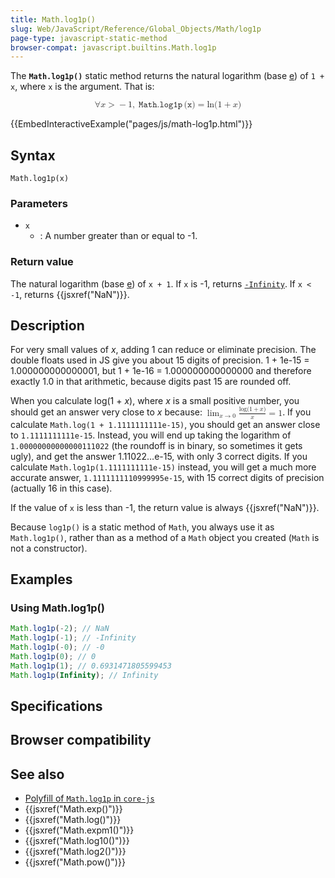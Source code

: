 ```yaml
---
title: Math.log1p()
slug: Web/JavaScript/Reference/Global_Objects/Math/log1p
page-type: javascript-static-method
browser-compat: javascript.builtins.Math.log1p
---
```




The **`Math.log1p()`** static method returns the natural logarithm (base [e](/Web/JavaScript/Reference/Global_Objects/Math/E)) of `1 + x`, where `x` is the argument. That is:

<!-- prettier-ignore-start -->
<math display="block">
  <semantics><mrow><mo>∀</mo><mi>x</mi><mo>&gt;</mo><mo>−</mo><mn>1</mn><mo>,</mo><mspace width="0.2777777777777778em"></mspace><mrow><mo lspace="0em" rspace="0.16666666666666666em">𝙼𝚊𝚝𝚑.𝚕𝚘𝚐𝟷𝚙</mo><mo stretchy="false">(</mo><mi>𝚡</mi><mo stretchy="false">)</mo></mrow><mo>=</mo><mo lspace="0em" rspace="0em">ln</mo><mo stretchy="false">(</mo><mn>1</mn><mo>+</mo><mi>x</mi><mo stretchy="false">)</mo></mrow><annotation encoding="TeX">\forall x > -1,\;\mathtt{\operatorname{Math.log1p}(x)} = \ln(1 + x)</annotation></semantics>
</math>
<!-- prettier-ignore-end -->

{{EmbedInteractiveExample("pages/js/math-log1p.html")}}

## Syntax

```js-nolint
Math.log1p(x)
```

### Parameters

- `x`
  - : A number greater than or equal to -1.

### Return value

The natural logarithm (base [e](/Web/JavaScript/Reference/Global_Objects/Math/E)) of `x + 1`. If `x` is -1, returns [`-Infinity`](/Web/JavaScript/Reference/Global_Objects/Number/NEGATIVE_INFINITY). If `x < -1`, returns {{jsxref("NaN")}}.

## Description

For very small values of _x_, adding 1 can reduce or eliminate precision. The double floats used in JS give you about 15 digits of precision. 1 + 1e-15 \= 1.000000000000001, but 1 + 1e-16 = 1.000000000000000 and therefore exactly 1.0 in that arithmetic, because digits past 15 are rounded off.

<!-- prettier-ignore-start -->
When you calculate log(1 + _x_), where _x_ is a small positive number, you should get an answer very close to _x_ because: <math><semantics><mrow><munder><mo movablelimits="true" form="prefix">lim</mo><mrow ><mi>x</mi><mo stretchy="false">→</mo><mn>0</mn></mrow></munder><mfrac><mrow><mi>log</mi><mo>⁡</mo><mo stretchy="false">(</mo><mn>1</mn><mo>+</mo><mi>x</mi><mo stretchy="false">)</mo></mrow><mi>x</mi></mfrac><mo>=</mo><mn>1</mn></mrow><annotation encoding="TeX">\lim_{x \to 0} \frac{\log(1+x)}{x} = 1</annotation></semantics></math>. If you calculate `Math.log(1 + 1.1111111111e-15)`, you should get an answer close to `1.1111111111e-15`. Instead, you will end up taking the logarithm of `1.00000000000000111022` (the roundoff is in binary, so sometimes it gets ugly), and get the answer 1.11022…e-15, with only 3 correct digits. If you calculate `Math.log1p(1.1111111111e-15)` instead, you will get a much more accurate answer, `1.1111111110999995e-15`, with 15 correct digits of precision (actually 16 in this case).
<!-- prettier-ignore-end -->

If the value of `x` is less than -1, the return value is always {{jsxref("NaN")}}.

Because `log1p()` is a static method of `Math`, you always use it as `Math.log1p()`, rather than as a method of a `Math` object you created (`Math` is not a constructor).

## Examples

### Using Math.log1p()

```js
Math.log1p(-2); // NaN
Math.log1p(-1); // -Infinity
Math.log1p(-0); // -0
Math.log1p(0); // 0
Math.log1p(1); // 0.6931471805599453
Math.log1p(Infinity); // Infinity
```

## Specifications



## Browser compatibility



## See also

- [Polyfill of `Math.log1p` in `core-js`](https://github.com/zloirock/core-js#ecmascript-math)
- {{jsxref("Math.exp()")}}
- {{jsxref("Math.log()")}}
- {{jsxref("Math.expm1()")}}
- {{jsxref("Math.log10()")}}
- {{jsxref("Math.log2()")}}
- {{jsxref("Math.pow()")}}
